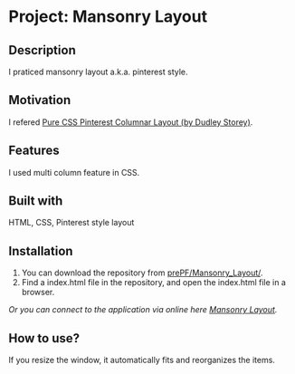 # Project: Mansonry Layout

## Description

I praticed mansonry layout a.k.a. pinterest style. 

## Motivation

I refered [Pure CSS Pinterest Columnar Layout (by Dudley Storey)](https://codepen.io/dudleystorey/full/yqrhw).

## Features

I used multi column feature in CSS.

## Built with

HTML, CSS, Pinterest style layout

## Installation

1. You can download the repository from
[prePF/Mansonry_Layout/](https://github.com/leiachung41/prePF/tree/master/Mansonry_Layout/).
2. Find a index.html file in the repository, and open the index.html file in a browser.

*Or you can connect to the application via online here [Mansonry Layout](https://leiachung41.github.io/prePF/Mansonry_Layout/index.html).*

## How to use?

If you resize the window, it automatically fits and reorganizes the items.

